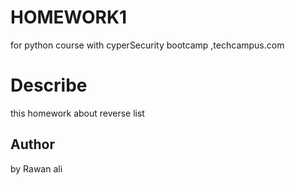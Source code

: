 # HOMEWORK1

for python course with cyperSecurity bootcamp ,techcampus.com

# Describe 

this homework about reverse list  

## Author

by Rawan ali 

